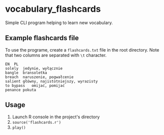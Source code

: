 # vocabulary_flashcards
Simple CLI program helping to learn new vocabulary.
## Example flashcards file
To use the programe, create a `flashcards.txt` file in the root directory. Note that two columns are separated with `\t` character.
```
EN	PL
solely	jedynie, wyłącznie
bangle	bransoletka
breach	naruszenie, pogwałcenie
salient	główny, najistotniejszy, wyrazisty
to bypass	omijać, pomijać
penance	pokuta
```
## Usage
1. Launch R console in the project's directory
2. `source('flashcards.r')`
3. `play()`
